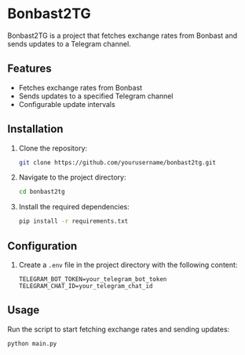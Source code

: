 # Bonbast2TG

Bonbast2TG is a project that fetches exchange rates from Bonbast and sends updates to a Telegram channel.

## Features

- Fetches exchange rates from Bonbast
- Sends updates to a specified Telegram channel
- Configurable update intervals

## Installation

1. Clone the repository:
    ```sh
    git clone https://github.com/yourusername/bonbast2tg.git
    ```
2. Navigate to the project directory:
    ```sh
    cd bonbast2tg
    ```
3. Install the required dependencies:
    ```sh
    pip install -r requirements.txt
    ```

## Configuration

1. Create a `.env` file in the project directory with the following content:
    ```env
    TELEGRAM_BOT_TOKEN=your_telegram_bot_token
    TELEGRAM_CHAT_ID=your_telegram_chat_id
    ```

## Usage

Run the script to start fetching exchange rates and sending updates:
```sh
python main.py
```
